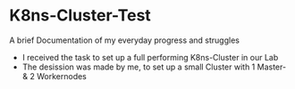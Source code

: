 # K8ns-Cluster-Test
A brief Documentation of my everyday progress and struggles
- I received the task to set up a full performing K8ns-Cluster in our Lab
- The desission was made by me, to set up a small Cluster with 1 Master- & 2 Workernodes
